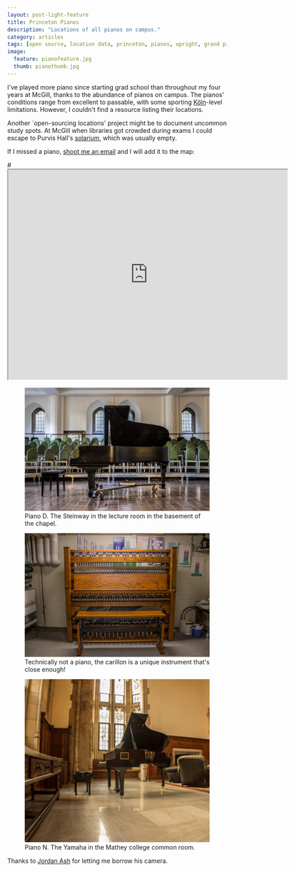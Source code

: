 ```yaml
---
layout: post-light-feature
title: Princeton Pianos
description: "Locations of all pianos on campus."
category: articles
tags: [open source, location data, princeton, pianos, upright, grand piano, baby grand, carillon, princeton pianos]
image:
  feature: pianofeature.jpg
  thumb: pianothumb.jpg
---
```


I've played more piano since starting grad school than throughout my four years at McGill, thanks to the abundance of pianos on campus. The pianos' conditions range from excellent to passable, with some sporting [Köln](http://en.wikipedia.org/wiki/The_K%C3%B6ln_Concert#The_K.C3.B6ln_concert)-level limitations. However, I couldn't find a resource listing their locations.

Another `open-sourcing locations' project might be to document uncommon study spots. At McGill when libraries got crowded during exams I could escape to Purvis Hall's [solarium](https://www.google.com/maps?ll=45.50447900000001%2C-73.58179800000002&cbp=%2C70.62%2C%2C2%2C-4.739998&layer=c&panoid=tTI0x7ujrMYKWjVhRAd7lw&spn=0.18000000000000788%2C0.30000000000001953&output=classic&cbll=45.504479%2C-73.581798), which was usually empty.

If I missed a piano, [shoot me an email](mailto:altosaar@princeton.edu) and I will add it to the map:

#<iframe src="https://mapsengine.google.com/map/embed?mid=zZ0UKQQpeAC0.kCaCPXTnIEOo" width="640" height="480"></iframe>

<figure>
	<img src="images/pianochapel.jpg">
	<figcaption>Piano D. The Steinway in the lecture room in the basement of the chapel.</figcaption>
</figure>

<figure>
	<img src="images/carillon.jpg">
	<figcaption>Technically not a piano, the carillon is a unique instrument that's close enough!</figcaption>
</figure>

<figure>
	<img src="images/pianomaddy.jpg">
	<figcaption>Piano N. The Yamaha in the Mathey college common room.</figcaption>
</figure>

Thanks to [Jordan Ash](http://eden.rutgers.edu/~jordash/) for letting me borrow his camera. 